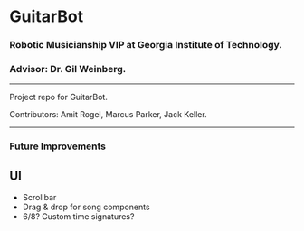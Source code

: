 # GuitarBot
### Robotic Musicianship VIP at Georgia Institute of Technology.
### Advisor: Dr. Gil Weinberg.
---
Project repo for GuitarBot.

Contributors: Amit Rogel, Marcus Parker, Jack Keller.

---
### Future Improvements
## UI
- Scrollbar
- Drag & drop for song components
- 6/8? Custom time signatures?
